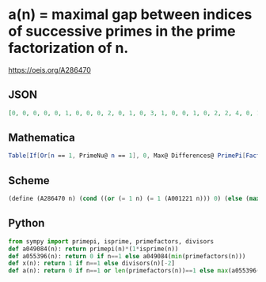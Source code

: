 # a\(n\) \= maximal gap between indices of successive primes in the prime factorization of n\.
https://oeis.org/A286470
## JSON
```JSON
[0, 0, 0, 0, 0, 1, 0, 0, 0, 2, 0, 1, 0, 3, 1, 0, 0, 1, 0, 2, 2, 4, 0, 1, 0, 5, 0, 3, 0, 1, 0, 0, 3, 6, 1, 1, 0, 7, 4, 2, 0, 2, 0, 4, 1, 8, 0, 1, 0, 2, 5, 5, 0, 1, 2, 3, 6, 9, 0, 1, 0, 10, 2, 0, 3, 3, 0, 6, 7, 2, 0, 1, 0, 11, 1, 7, 1, 4, 0, 2, 0, 12, 0, 2, 4, 13, 8, 4, 0, 1, 2, 8, 9, 14, 5, 1, 0, 3, 3, 2, 0, 5, 0, 5, 1, 15, 0, 1, 0, 2, 10, 3, 0, 6, 6, 9, 4, 16, 3, 1]
```
## Mathematica
```Mathematica
Table[If[Or[n == 1, PrimeNu@ n == 1], 0, Max@ Differences@ PrimePi[FactorInteger[n][[All, 1]]]], {n, 120}] (* _Michael De Vlieger_, May 16 2017 *)
```
## Scheme
```Scheme
(define (A286470 n) (cond ((or (= 1 n) (= 1 (A001221 n))) 0) (else (max (- (A055396 (A032742 n)) (A055396 n)) (A286470 (A032742 n))))))
```
## Python
```Python
from sympy import primepi, isprime, primefactors, divisors
def a049084(n): return primepi(n)*(1*isprime(n))
def a055396(n): return 0 if n==1 else a049084(min(primefactors(n)))
def x(n): return 1 if n==1 else divisors(n)[-2]
def a(n): return 0 if n==1 or len(primefactors(n))==1 else max(a055396(x(n)) - a055396(n), a(x(n))) # _Indranil Ghosh_, May 17 2017
```
